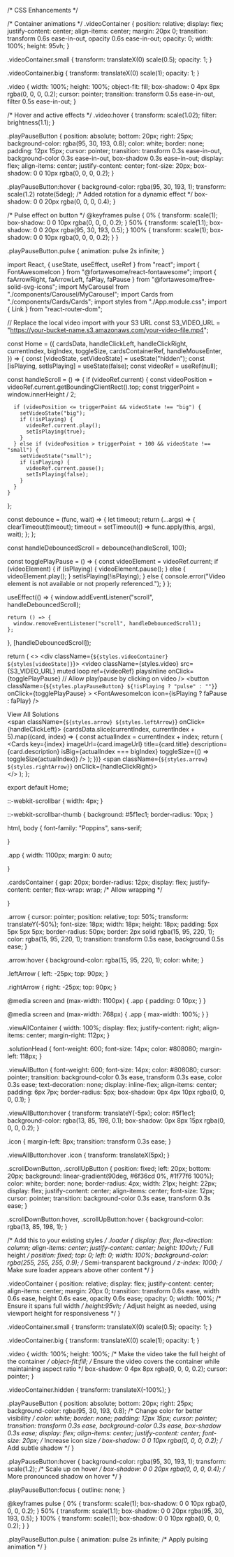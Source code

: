 /* CSS Enhancements */

/* Container animations */
.videoContainer {
  position: relative;
  display: flex;
  justify-content: center;
  align-items: center;
  margin: 20px 0;
  transition: transform 0.6s ease-in-out, opacity 0.6s ease-in-out;
  opacity: 0;
  width: 100%;
  height: 95vh;
}

.videoContainer.small {
  transform: translateX(0) scale(0.5);
  opacity: 1;
}

.videoContainer.big {
  transform: translateX(0) scale(1);
  opacity: 1;
}

.video {
  width: 100%;
  height: 100%;
  object-fit: fill;
  box-shadow: 0 4px 8px rgba(0, 0, 0, 0.2);
  cursor: pointer;
  transition: transform 0.5s ease-in-out, filter 0.5s ease-in-out;
}

/* Hover and active effects */
.video:hover {
  transform: scale(1.02);
  filter: brightness(1.1);
}

.playPauseButton {
  position: absolute;
  bottom: 20px;
  right: 25px;
  background-color: rgba(95, 30, 193, 0.8);
  color: white;
  border: none;
  padding: 12px 15px;
  cursor: pointer;
  transition: transform 0.3s ease-in-out, background-color 0.3s ease-in-out, box-shadow 0.3s ease-in-out;
  display: flex;
  align-items: center;
  justify-content: center;
  font-size: 20px;
  box-shadow: 0 0 10px rgba(0, 0, 0, 0.2);
}

.playPauseButton:hover {
  background-color: rgba(95, 30, 193, 1);
  transform: scale(1.2) rotate(5deg); /* Added rotation for a dynamic effect */
  box-shadow: 0 0 20px rgba(0, 0, 0, 0.4);
}

/* Pulse effect on button */
@keyframes pulse {
  0% {
    transform: scale(1);
    box-shadow: 0 0 10px rgba(0, 0, 0, 0.2);
  }
  50% {
    transform: scale(1.1);
    box-shadow: 0 0 20px rgba(95, 30, 193, 0.5);
  }
  100% {
    transform: scale(1);
    box-shadow: 0 0 10px rgba(0, 0, 0, 0.2);
  }
}

.playPauseButton.pulse {
  animation: pulse 2s infinite;
}



import React, { useState, useEffect, useRef } from "react";
import { FontAwesomeIcon } from "@fortawesome/react-fontawesome";
import { faArrowRight, faArrowLeft, faPlay, faPause } from "@fortawesome/free-solid-svg-icons";
import MyCarousel from "./components/Carousel/MyCarousel";
import Cards from "./components/Cards/Cards";
import styles from "./App.module.css";
import { Link } from "react-router-dom";

// Replace the local video import with your S3 URL
const S3_VIDEO_URL = "https://your-bucket-name.s3.amazonaws.com/your-video-file.mp4";

const Home = ({
  cardsData,
  handleClickLeft,
  handleClickRight,
  currentIndex,
  bigIndex,
  toggleSize,
  cardsContainerRef,
  handleMouseEnter,
}) => {
  const [videoState, setVideoState] = useState("hidden");
  const [isPlaying, setIsPlaying] = useState(false);
  const videoRef = useRef(null);

  const handleScroll = () => {
    if (videoRef.current) {
      const videoPosition = videoRef.current.getBoundingClientRect().top;
      const triggerPoint = window.innerHeight / 2;

      if (videoPosition <= triggerPoint && videoState !== "big") {
        setVideoState("big");
        if (!isPlaying) {
          videoRef.current.play();
          setIsPlaying(true);
        }
      } else if (videoPosition > triggerPoint + 100 && videoState !== "small") {
        setVideoState("small");
        if (isPlaying) {
          videoRef.current.pause();
          setIsPlaying(false);
        }
      }
    }
  };

  const debounce = (func, wait) => {
    let timeout;
    return (...args) => {
      clearTimeout(timeout);
      timeout = setTimeout(() => func.apply(this, args), wait);
    };
  };

  const handleDebouncedScroll = debounce(handleScroll, 100);

  const togglePlayPause = () => {
    const videoElement = videoRef.current;
    if (videoElement) {
      if (isPlaying) {
        videoElement.pause();
      } else {
        videoElement.play();
      }
      setIsPlaying(!isPlaying);
    } else {
      console.error("Video element is not available or not properly referenced.");
    }
  };

  useEffect(() => {
    window.addEventListener("scroll", handleDebouncedScroll);

    return () => {
      window.removeEventListener("scroll", handleDebouncedScroll);
    };
  }, [handleDebouncedScroll]);

  return (
    <>
      <MyCarousel />
      <div className={`${styles.videoContainer} ${styles[videoState]}`}>
        <video
          className={styles.video}
          src={S3_VIDEO_URL}
          muted
          loop
          ref={videoRef}
          playsInline
          onClick={togglePlayPause} // Allow play/pause by clicking on video
        />
        <button
          className={`${styles.playPauseButton} ${!isPlaying ? "pulse" : ""}`}
          onClick={togglePlayPause}
        >
          <FontAwesomeIcon icon={isPlaying ? faPause : faPlay} />
        </button>
      </div>
      <div
        className={styles.cardsContainer}
        ref={cardsContainerRef}
        onMouseEnter={handleMouseEnter}
      >
        <div className={styles.viewAllContainer}>
          <Link to="/all-cards" className={styles.viewAllButton}>
            View All Solutions <FontAwesomeIcon icon={faArrowRight} className={styles.icon} />
          </Link>
        </div>
        <span className={`${styles.arrow} ${styles.leftArrow}`} onClick={handleClickLeft}>
          <FontAwesomeIcon icon={faArrowLeft} title="Previous" />
        </span>
        {cardsData.slice(currentIndex, currentIndex + 5).map((card, index) => {
          const actualIndex = currentIndex + index;
          return (
            <Cards
              key={index}
              imageUrl={card.imageUrl}
              title={card.title}
              description={card.description}
              isBig={actualIndex === bigIndex}
              toggleSize={() => toggleSize(actualIndex)}
            />
          );
        })}
        <span className={`${styles.arrow} ${styles.rightArrow}`} onClick={handleClickRight}>
          <FontAwesomeIcon icon={faArrowRight} title="Next" />
        </span>
      </div>
    </>
  );
};

export default Home;



::-webkit-scrollbar {
  width: 4px;
}


::-webkit-scrollbar-thumb {
  background: #5f1ec1; 
  border-radius: 10px;
}

html, body {
  font-family: "Poppins", sans-serif;

}

.app {
  width: 1100px;
  margin: 0 auto;
  
}

.cardsContainer {
  gap: 20px;
  border-radius: 12px;
  display: flex;
  justify-content: center;
  flex-wrap: wrap; /* Allow wrapping */
  
}

.arrow {
  cursor: pointer;
  position: relative;
  top: 50%;
  transform: translateY(-50%);
  font-size: 18px;
  width: 18px;
  height: 18px;
  padding: 5px 5px 5px 5px;
  border-radius: 50px;
  border: 2px solid rgba(15, 95, 220, 1);
  color: rgba(15, 95, 220, 1);
  transition: transform 0.5s ease, background 0.5s ease;
}

.arrow:hover {
  background-color: rgba(15, 95, 220, 1);
  color: white;
}

.leftArrow {
  left: -25px;
  top: 90px;
}

.rightArrow {
  right: -25px;
  top: 90px;
}

@media screen and (max-width: 1100px) {
  .app {
    padding: 0 10px;
  }
}

@media screen and (max-width: 768px) {
  .app {
    max-width: 100%;
  }
}

.viewAllContainer {
  width: 100%;
  display: flex;
  justify-content: right;
  align-items: center;
  margin-right: 112px;
}

.solutionHead {
  font-weight: 600;
  font-size: 14px;
  color: #808080;
  margin-left: 118px;
}

.viewAllButton {
  font-weight: 600;
  font-size: 14px;
  color: #808080;
  cursor: pointer;
  transition: background-color 0.3s ease, transform 0.3s ease, color 0.3s ease;
  text-decoration: none;
  display: inline-flex;
  align-items: center;
  padding: 6px 7px;
  border-radius: 5px;
  box-shadow: 0px 4px 10px rgba(0, 0, 0, 0.1);
}

.viewAllButton:hover {
  transform: translateY(-5px);
  color: #5f1ec1;
  background-color: rgba(13, 85, 198, 0.1);
  box-shadow: 0px 8px 15px rgba(0, 0, 0, 0.2);
}

.icon {
  margin-left: 8px;
  transition: transform 0.3s ease;
}

.viewAllButton:hover .icon {
  transform: translateX(5px);
}

.scrollDownButton,
.scrollUpButton {
  position: fixed;
  left: 20px;
  bottom: 20px;
  background: linear-gradient(90deg, #6f36cd 0%, #1f77f6 100%);
  color: white;
  border: none;
  border-radius: 4px;
  width: 21px;
  height: 22px;
  display: flex;
  justify-content: center;
  align-items: center;
  font-size: 12px;
  cursor: pointer;
  transition: background-color 0.3s ease, transform 0.3s ease;
}

.scrollDownButton:hover, .scrollUpButton:hover {
  background-color: rgba(13, 85, 198, 1);
}

/* Add this to your existing styles */
.loader {
  display: flex;
  flex-direction: column;
  align-items: center;
  justify-content: center;
  height: 100vh; /* Full height */
  position: fixed;
  top: 0;
  left: 0;
  width: 100%;
  background-color: rgba(255, 255, 255, 0.9); /* Semi-transparent background */
  z-index: 1000; /* Make sure loader appears above other content */
}

.videoContainer {
  position: relative;
  display: flex;
  justify-content: center;
  align-items: center;
  margin: 20px 0;
  transition: transform 0.6s ease, width 0.6s ease, height 0.6s ease, opacity 0.6s ease;
  opacity: 0;
  width: 100%; /* Ensure it spans full width */
  height:95vh; /* Adjust height as needed, using viewport height for responsiveness */
}

.videoContainer.small {
  transform: translateX(0) scale(0.5);
  opacity: 1;
}

.videoContainer.big {
  transform: translateX(0) scale(1);
  opacity: 1;
}

.video {
  width: 100%;
  height: 100%; /* Make the video take the full height of the container */
  object-fit:fill; /* Ensure the video covers the container while maintaining aspect ratio */
  box-shadow: 0 4px 8px rgba(0, 0, 0, 0.2);
  cursor: pointer;
}


.videoContainer.hidden {
  transform: translateX(-100%);
}

.playPauseButton {
  position: absolute;
  bottom: 20px;
  right: 25px;
  background-color: rgba(95, 30, 193, 0.8); /* Change color for better visibility */
  color: white;
  border: none;
  padding: 12px 15px;
  cursor: pointer;
  transition: transform 0.3s ease, background-color 0.3s ease, box-shadow 0.3s ease;
  display: flex;
  align-items: center;
  justify-content: center;
  font-size: 20px; /* Increase icon size */
  box-shadow: 0 0 10px rgba(0, 0, 0, 0.2); /* Add subtle shadow */
}

.playPauseButton:hover {
  background-color: rgba(95, 30, 193, 1);
  transform: scale(1.2); /* Scale up on hover */
  box-shadow: 0 0 20px rgba(0, 0, 0, 0.4); /* More pronounced shadow on hover */
}

.playPauseButton:focus {
  outline: none;
}

@keyframes pulse {
  0% {
    transform: scale(1);
    box-shadow: 0 0 10px rgba(0, 0, 0, 0.2);
  }
  50% {
    transform: scale(1.1);
    box-shadow: 0 0 20px rgba(95, 30, 193, 0.5);
  }
  100% {
    transform: scale(1);
    box-shadow: 0 0 10px rgba(0, 0, 0, 0.2);
  }
}

.playPauseButton.pulse {
  animation: pulse 2s infinite; /* Apply pulsing animation */
}

